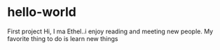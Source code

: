 # hello-world
First project 
Hi, I ma Ethel..i enjoy reading and meeting new people. My favorite thing to do is learn new things 
